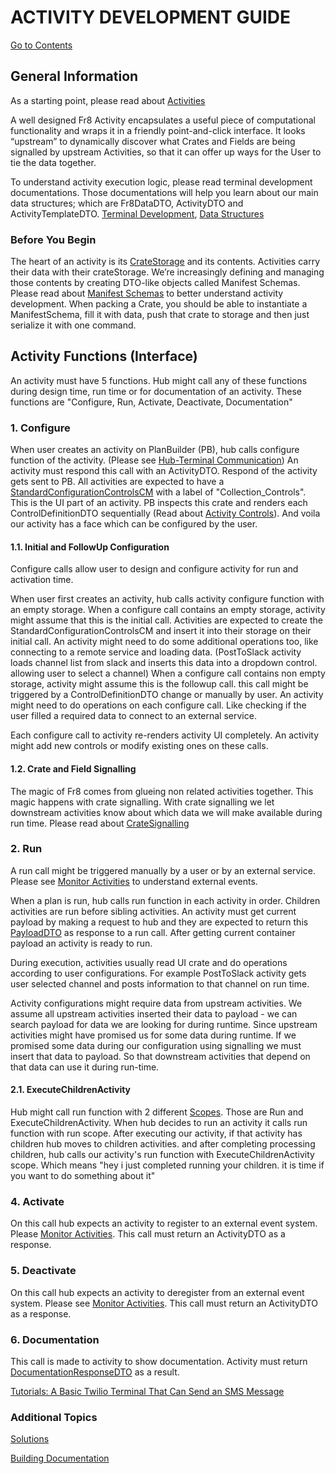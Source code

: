 # ACTIVITY DEVELOPMENT GUIDE
[Go to Contents](/Docs/Home.md)

## General Information

As a starting point, please read about [Activities](/Docs/ForDevelopers/Objects/Activities.md)


A well designed Fr8 Activity encapsulates a useful piece of computational functionality and wraps it in a friendly point-and-click interface. It looks “upstream” to dynamically discover what Crates and Fields are being signalled by upstream Activities, so that it can offer up ways for the User to tie the data together.

To understand activity execution logic, please read terminal development documentations. Those documentations will help you learn about our main data structures; which are Fr8DataDTO, ActivityDTO and ActivityTemplateDTO. [Terminal Development](/Docs/TerminalDevelopment.md), [Data Structures](/Docs/DataStructures.md)


### Before You Begin

The heart of an activity is its [CrateStorage](/Docs/CrateStorage.md) and its contents. Activities carry their data with their crateStorage. We’re increasingly defining and managing those contents by creating DTO-like objects called Manifest Schemas. Please read about [Manifest Schemas](https://maginot.atlassian.net/wiki/display/SH/Defined+Crate+Manifests) to better understand activity development. When packing a Crate, you should be able to instantiate a ManifestSchema, fill it with data, push that crate to storage and then just serialize it with one command.

## Activity Functions (Interface)

An activity must have 5 functions. Hub might call any of these functions during design time, run time or for documentation of an activity.
These functions are "Configure, Run, Activate, Deactivate, Documentation"

### 1. Configure

When user creates an activity on PlanBuilder (PB), hub calls configure function of the activity. (Please see [Hub-Terminal Communication](/Docs/HubTerminalCommunication.md)) An activity must respond this call with an ActivityDTO.
Respond of the activity gets sent to PB. All activities are expected to have a [StandardConfigurationControlsCM](/Docs/Manifests/StandardConfigurationControlsCM.md) with a label of "Collection_Controls". This is the UI part of an activity. PB inspects this crate and renders each ControlDefinitionDTO sequentially (Read about [Activity Controls](/Docs/ActivityControls.md)). And voila our activity has a face which can be configured by the user.

#### 1.1. Initial and FollowUp Configuration

Configure calls allow user to design and configure activity for run and activation time.

When user first creates an activity, hub calls activity configure function with an empty storage. When a configure call contains an empty storage, activity might assume that this is the initial call. Activities are expected to create the StandardConfigurationControlsCM and insert it into their storage on their initial call. An activity might need to do some additional operations too, like connecting to a remote service and loading data. (PostToSlack activity loads channel list from slack and inserts this data into a dropdown control. allowing user to select a channel)
When a configure call contains non empty storage, activity might assume this is the followup call. this call might be triggered by a ControlDefinitionDTO change or manually by user. An activity might need to do operations on each configure call. Like checking if the user filled a required data to connect to an external service.

Each configure call to activity re-renders activity UI completely. An activity might add new controls or modify existing ones on these calls.

#### 1.2. Crate and Field Signalling

The magic of Fr8 comes from glueing non related activities together. This magic happens with crate signalling. With crate signalling we let downstream activities know about which data we will make available during run time. Please read about [CrateSignalling](/Docs/Activity/CrateSignalling.md)

### 2. Run

A run call might be triggered manually by a user or by an external service. Please see [Monitor Activities](/Docs/MonitorActivities.md) to understand external events.

When a plan is run, hub calls run function in each activity in order. Children activities are run before sibling activities. An activity must get current payload by making a request to hub and they are expected to return this [PayloadDTO](/Docs/DataStructures/PayloadDTO.md) as response to a run call. After getting current container payload an activity is ready to run.

During execution, activities usually read UI crate and do operations according to user configurations. For example PostToSlack activity gets user selected channel and posts information to that channel on run time.

Activity configurations might require data from upstream activities. We assume all upstream activities inserted their data to payload - we can search payload for data we are looking for during runtime. Since upstream activities might have promised us for some data during runtime. If we promised some data during our configuration using signalling we must insert that data to payload. So that downstream activities that depend on that data can use it during run-time.

#### 2.1. ExecuteChildrenActivity

Hub might call run function with 2 different [Scopes](/Docs/RunScopes.md). Those are Run and ExecuteChildrenActivity. When hub decides to run an activity it calls run function with run scope. After executing our activity, if that activity has children hub moves to children activities. and after completing processing children, hub calls our activity's run function with ExecuteChildrenActivity scope. Which means "hey i just completed running your children. it is time if you want to do something about it"

### 4. Activate

On this call hub expects an activity to register to an external event system. Please [Monitor Activities](/Docs/MonitorActivities.md). This call must return an ActivityDTO as a response.

### 5. Deactivate

On this call hub expects an activity to deregister from an external event system. Please see [Monitor Activities](/Docs/MonitorActivities.md). This call must return an ActivityDTO as a response.

### 6. Documentation

This call is made to activity to show documentation. Activity must return [DocumentationResponseDTO](/Docs/DataStructures/DocumentationResponseDTO.md) as a result.


[Tutorials: A Basic Twilio Terminal That Can Send an SMS Message](https://github.com/Fr8org/Fr8Core/blob/master/Docs/ForDevelopers/Tutorials/TwilioTutorial.md)


### Additional Topics


[Solutions](https://github.com/Fr8org/Fr8Core/blob/master/Docs/ForDevelopers/OperatingConcepts/Solutions)

[Building Documentation](https://github.com/Fr8org/Fr8Core/blob/master/Docs/ForDevelopers/ActivityDevelopmentBuildingDocumentation.md)
